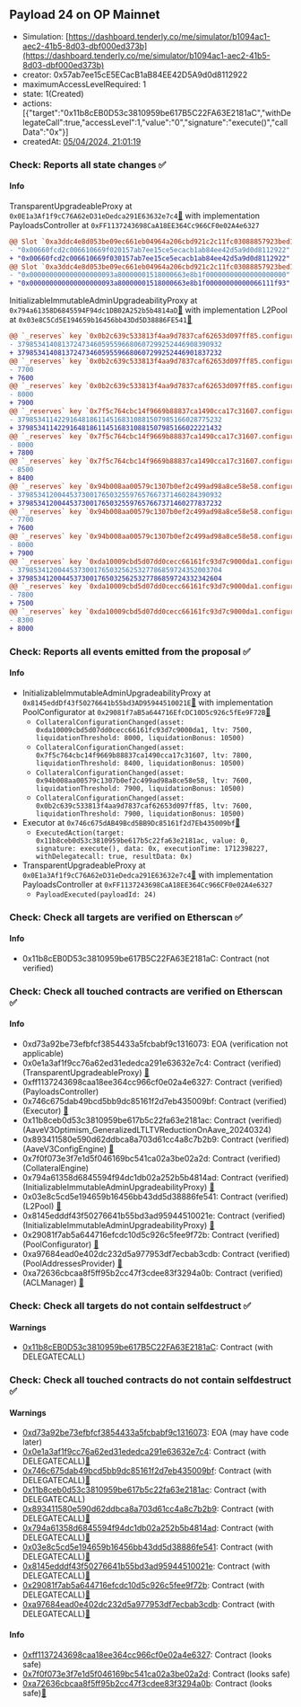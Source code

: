 ## Payload 24 on OP Mainnet

- Simulation: [https://dashboard.tenderly.co/me/simulator/b1094ac1-aec2-41b5-8d03-dbf000ed373b](https://dashboard.tenderly.co/me/simulator/b1094ac1-aec2-41b5-8d03-dbf000ed373b)
- creator: 0x57ab7ee15cE5ECacB1aB84EE42D5A9d0d8112922
- maximumAccessLevelRequired: 1
- state: 1(Created)
- actions: [{"target":"0x11b8cEB0D53c3810959be617B5C22FA63E2181aC","withDelegateCall":true,"accessLevel":1,"value":"0","signature":"execute()","callData":"0x"}]
- createdAt: [05/04/2024, 21:01:19](https://optimistic.etherscan.io/tx/0x670f1033e7133208464b9042e3c5108dcc00ef8cbf4f712180fa51ca3f16f01d)

### Check: Reports all state changes :white_check_mark:

#### Info


TransparentUpgradeableProxy at `0x0E1a3Af1f9cC76A62eD31eDedca291E63632e7c4`[:ghost:](https://github.com/bgd-labs/aave-address-book "GovernanceV3Optimism.PAYLOADS_CONTROLLER") with implementation PayloadsController at `0xFF1137243698CaA18EE364Cc966CF0e02A4e6327`
```diff
@@ Slot `0xa3ddc4e8d053be09ec661eb04964a206cbd921c2c11fc03088857923bed1485a` @@
- "0x00660fcd2c006610669f020157ab7ee15ce5ecacb1ab84ee42d5a9d0d8112922"
+ "0x00660fcd2c006610669f030157ab7ee15ce5ecacb1ab84ee42d5a9d0d8112922"
@@ Slot `0xa3ddc4e8d053be09ec661eb04964a206cbd921c2c11fc03088857923bed1485b` @@
- "0x000000000000000000093a80000001518000663e8b1f00000000000000000000"
+ "0x000000000000000000093a80000001518000663e8b1f00000000000066111f93"
```

InitializableImmutableAdminUpgradeabilityProxy at `0x794a61358D6845594F94dc1DB02A252b5b4814aD`[:ghost:](https://github.com/bgd-labs/aave-address-book "AaveV3Optimism.POOL") with implementation L2Pool at `0x03e8C5Cd5E194659b16456bb43Dd5D38886FE541`[:ghost:](https://github.com/bgd-labs/aave-address-book "AaveV3Optimism.POOL_IMPL")
```diff
@@ `_reserves` key `0x0b2c639c533813f4aa9d7837caf62653d097ff85.configuration.data` @@
- 379853414081372473460595596680607299252446908390932
+ 379853414081372473460595596680607299252446901837232
@@ `_reserves` key `0x0b2c639c533813f4aa9d7837caf62653d097ff85.configuration.data_decoded.ltv` @@
- 7700
+ 7600
@@ `_reserves` key `0x0b2c639c533813f4aa9d7837caf62653d097ff85.configuration.data_decoded.liquidationThreshold` @@
- 8000
+ 7900
@@ `_reserves` key `0x7f5c764cbc14f9669b88837ca1490cca17c31607.configuration.data` @@
- 379853411422916481861145168310881507985166028775232
+ 379853411422916481861145168310881507985166022221432
@@ `_reserves` key `0x7f5c764cbc14f9669b88837ca1490cca17c31607.configuration.data_decoded.ltv` @@
- 8000
+ 7800
@@ `_reserves` key `0x7f5c764cbc14f9669b88837ca1490cca17c31607.configuration.data_decoded.liquidationThreshold` @@
- 8500
+ 8400
@@ `_reserves` key `0x94b008aa00579c1307b0ef2c499ad98a8ce58e58.configuration.data` @@
- 379853412004453730017650325597657667371460284390932
+ 379853412004453730017650325597657667371460277837232
@@ `_reserves` key `0x94b008aa00579c1307b0ef2c499ad98a8ce58e58.configuration.data_decoded.ltv` @@
- 7700
+ 7600
@@ `_reserves` key `0x94b008aa00579c1307b0ef2c499ad98a8ce58e58.configuration.data_decoded.liquidationThreshold` @@
- 8000
+ 7900
@@ `_reserves` key `0xda10009cbd5d07dd0cecc66161fc93d7c9000da1.configuration.data` @@
- 379853412004453730017650325625327786859724352003704
+ 379853412004453730017650325625327786859724332342604
@@ `_reserves` key `0xda10009cbd5d07dd0cecc66161fc93d7c9000da1.configuration.data_decoded.ltv` @@
- 7800
+ 7500
@@ `_reserves` key `0xda10009cbd5d07dd0cecc66161fc93d7c9000da1.configuration.data_decoded.liquidationThreshold` @@
- 8300
+ 8000
```


### Check: Reports all events emitted from the proposal :white_check_mark:

#### Info

- InitializableImmutableAdminUpgradeabilityProxy at `0x8145eddDf43f50276641b55bd3AD95944510021E`[:ghost:](https://github.com/bgd-labs/aave-address-book "AaveV3Optimism.POOL_CONFIGURATOR") with implementation PoolConfigurator at `0x29081f7aB5a644716EfcDC10D5c926c5fEe9F72B`[:ghost:](https://github.com/bgd-labs/aave-address-book "AaveV3Optimism.POOL_CONFIGURATOR_IMPL")
  - `CollateralConfigurationChanged(asset: 0xda10009cbd5d07dd0cecc66161fc93d7c9000da1, ltv: 7500, liquidationThreshold: 8000, liquidationBonus: 10500)`
  - `CollateralConfigurationChanged(asset: 0x7f5c764cbc14f9669b88837ca1490cca17c31607, ltv: 7800, liquidationThreshold: 8400, liquidationBonus: 10500)`
  - `CollateralConfigurationChanged(asset: 0x94b008aa00579c1307b0ef2c499ad98a8ce58e58, ltv: 7600, liquidationThreshold: 7900, liquidationBonus: 10500)`
  - `CollateralConfigurationChanged(asset: 0x0b2c639c533813f4aa9d7837caf62653d097ff85, ltv: 7600, liquidationThreshold: 7900, liquidationBonus: 10500)`
- Executor at `0x746c675dAB49Bcd5BB9Dc85161f2d7Eb435009bf`[:ghost:](https://github.com/bgd-labs/aave-address-book "AaveV3Optimism.ACL_ADMIN, GovernanceV3Optimism.EXECUTOR_LVL_1")
  - `ExecutedAction(target: 0x11b8ceb0d53c3810959be617b5c22fa63e2181ac, value: 0, signature: execute(), data: 0x, executionTime: 1712398227, withDelegatecall: true, resultData: 0x)`
- TransparentUpgradeableProxy at `0x0E1a3Af1f9cC76A62eD31eDedca291E63632e7c4`[:ghost:](https://github.com/bgd-labs/aave-address-book "GovernanceV3Optimism.PAYLOADS_CONTROLLER") with implementation PayloadsController at `0xFF1137243698CaA18EE364Cc966CF0e02A4e6327`
  - `PayloadExecuted(payloadId: 24)`

### Check: Check all targets are verified on Etherscan :white_check_mark:

#### Info

- 0x11b8cEB0D53c3810959be617B5C22FA63E2181aC: Contract (not verified) 

### Check: Check all touched contracts are verified on Etherscan :white_check_mark:

#### Info

- 0xd73a92be73efbfcf3854433a5fcbabf9c1316073: EOA (verification not applicable)
- 0x0e1a3af1f9cc76a62ed31ededca291e63632e7c4: Contract (verified) (TransparentUpgradeableProxy) [:ghost:](https://github.com/bgd-labs/aave-address-book "GovernanceV3Optimism.PAYLOADS_CONTROLLER")
- 0xff1137243698caa18ee364cc966cf0e02a4e6327: Contract (verified) (PayloadsController) 
- 0x746c675dab49bcd5bb9dc85161f2d7eb435009bf: Contract (verified) (Executor) [:ghost:](https://github.com/bgd-labs/aave-address-book "AaveV3Optimism.ACL_ADMIN, GovernanceV3Optimism.EXECUTOR_LVL_1")
- 0x11b8ceb0d53c3810959be617b5c22fa63e2181ac: Contract (verified) (AaveV3Optimism_GeneralizedLTLTVReductionOnAave_20240324) 
- 0x893411580e590d62ddbca8a703d61cc4a8c7b2b9: Contract (verified) (AaveV3ConfigEngine) [:ghost:](https://github.com/bgd-labs/aave-address-book "AaveV3Optimism.CONFIG_ENGINE")
- 0x7f0f073e3f7e1d5f046169bc541ca02a3be02a2d: Contract (verified) (CollateralEngine) 
- 0x794a61358d6845594f94dc1db02a252b5b4814ad: Contract (verified) (InitializableImmutableAdminUpgradeabilityProxy) [:ghost:](https://github.com/bgd-labs/aave-address-book "AaveV3Optimism.POOL")
- 0x03e8c5cd5e194659b16456bb43dd5d38886fe541: Contract (verified) (L2Pool) [:ghost:](https://github.com/bgd-labs/aave-address-book "AaveV3Optimism.POOL_IMPL")
- 0x8145edddf43f50276641b55bd3ad95944510021e: Contract (verified) (InitializableImmutableAdminUpgradeabilityProxy) [:ghost:](https://github.com/bgd-labs/aave-address-book "AaveV3Optimism.POOL_CONFIGURATOR")
- 0x29081f7ab5a644716efcdc10d5c926c5fee9f72b: Contract (verified) (PoolConfigurator) [:ghost:](https://github.com/bgd-labs/aave-address-book "AaveV3Optimism.POOL_CONFIGURATOR_IMPL")
- 0xa97684ead0e402dc232d5a977953df7ecbab3cdb: Contract (verified) (PoolAddressesProvider) [:ghost:](https://github.com/bgd-labs/aave-address-book "AaveV3Optimism.POOL_ADDRESSES_PROVIDER")
- 0xa72636cbcaa8f5ff95b2cc47f3cdee83f3294a0b: Contract (verified) (ACLManager) [:ghost:](https://github.com/bgd-labs/aave-address-book "AaveV3Optimism.ACL_MANAGER")

### Check: Check all targets do not contain selfdestruct :white_check_mark:

#### Warnings

- [0x11b8cEB0D53c3810959be617B5C22FA63E2181aC](https://optimistic.etherscan.io/address/0x11b8cEB0D53c3810959be617B5C22FA63E2181aC): Contract (with DELEGATECALL)

### Check: Check all touched contracts do not contain selfdestruct :white_check_mark:

#### Warnings

- [0xd73a92be73efbfcf3854433a5fcbabf9c1316073](https://optimistic.etherscan.io/address/0xd73a92be73efbfcf3854433a5fcbabf9c1316073): EOA (may have code later)
- [0x0e1a3af1f9cc76a62ed31ededca291e63632e7c4](https://optimistic.etherscan.io/address/0x0e1a3af1f9cc76a62ed31ededca291e63632e7c4): Contract (with DELEGATECALL)[:ghost:](https://github.com/bgd-labs/aave-address-book "GovernanceV3Optimism.PAYLOADS_CONTROLLER")
- [0x746c675dab49bcd5bb9dc85161f2d7eb435009bf](https://optimistic.etherscan.io/address/0x746c675dab49bcd5bb9dc85161f2d7eb435009bf): Contract (with DELEGATECALL)[:ghost:](https://github.com/bgd-labs/aave-address-book "AaveV3Optimism.ACL_ADMIN, GovernanceV3Optimism.EXECUTOR_LVL_1")
- [0x11b8ceb0d53c3810959be617b5c22fa63e2181ac](https://optimistic.etherscan.io/address/0x11b8ceb0d53c3810959be617b5c22fa63e2181ac): Contract (with DELEGATECALL)
- [0x893411580e590d62ddbca8a703d61cc4a8c7b2b9](https://optimistic.etherscan.io/address/0x893411580e590d62ddbca8a703d61cc4a8c7b2b9): Contract (with DELEGATECALL)[:ghost:](https://github.com/bgd-labs/aave-address-book "AaveV3Optimism.CONFIG_ENGINE")
- [0x794a61358d6845594f94dc1db02a252b5b4814ad](https://optimistic.etherscan.io/address/0x794a61358d6845594f94dc1db02a252b5b4814ad): Contract (with DELEGATECALL)[:ghost:](https://github.com/bgd-labs/aave-address-book "AaveV3Optimism.POOL")
- [0x03e8c5cd5e194659b16456bb43dd5d38886fe541](https://optimistic.etherscan.io/address/0x03e8c5cd5e194659b16456bb43dd5d38886fe541): Contract (with DELEGATECALL)[:ghost:](https://github.com/bgd-labs/aave-address-book "AaveV3Optimism.POOL_IMPL")
- [0x8145edddf43f50276641b55bd3ad95944510021e](https://optimistic.etherscan.io/address/0x8145edddf43f50276641b55bd3ad95944510021e): Contract (with DELEGATECALL)[:ghost:](https://github.com/bgd-labs/aave-address-book "AaveV3Optimism.POOL_CONFIGURATOR")
- [0x29081f7ab5a644716efcdc10d5c926c5fee9f72b](https://optimistic.etherscan.io/address/0x29081f7ab5a644716efcdc10d5c926c5fee9f72b): Contract (with DELEGATECALL)[:ghost:](https://github.com/bgd-labs/aave-address-book "AaveV3Optimism.POOL_CONFIGURATOR_IMPL")
- [0xa97684ead0e402dc232d5a977953df7ecbab3cdb](https://optimistic.etherscan.io/address/0xa97684ead0e402dc232d5a977953df7ecbab3cdb): Contract (with DELEGATECALL)[:ghost:](https://github.com/bgd-labs/aave-address-book "AaveV3Optimism.POOL_ADDRESSES_PROVIDER")

#### Info

- [0xff1137243698caa18ee364cc966cf0e02a4e6327](https://optimistic.etherscan.io/address/0xff1137243698caa18ee364cc966cf0e02a4e6327): Contract (looks safe)
- [0x7f0f073e3f7e1d5f046169bc541ca02a3be02a2d](https://optimistic.etherscan.io/address/0x7f0f073e3f7e1d5f046169bc541ca02a3be02a2d): Contract (looks safe)
- [0xa72636cbcaa8f5ff95b2cc47f3cdee83f3294a0b](https://optimistic.etherscan.io/address/0xa72636cbcaa8f5ff95b2cc47f3cdee83f3294a0b): Contract (looks safe)[:ghost:](https://github.com/bgd-labs/aave-address-book "AaveV3Optimism.ACL_MANAGER")

